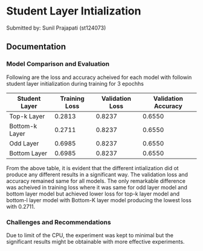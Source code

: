 # Student Layer Intialization

Submitted by: Sunil Prajapati (st124073)


## Documentation

### Model Comparison and Evaluation

Following are the loss and accuracy acheived for each model with followin student layer initialization during training for 3 epochhs

| Student Layer | Training Loss | Validation Loss | Validation Accuracy|
|-|-|-|-|
|Top-k Layer| 0.2813 |  0.8237 | 0.6550     |
|Bottom-k Layer| 0.2711 | 0.8237 | 0.6550     |
|Odd Layer| 0.6985 | 0.8237 | 0.6550     |
|Bottom Layer| 0.6985 | 0.8237 | 0.6550     |

From the above table, it is evident that the different intialization did ot produce any different results in a significant way. The validation loss and accuracy remained same for all models. The only remarkable difference was acheived in training loss where it was same for odd layer model and bottom layer model but achieved lower loss for top-k layer model and bottom-l layer model with Bottom-K layer model producing the lowest loss with 0.2711.


### Challenges and Recommendations

Due to limit of the CPU, the experiment was kept to minimal but the significant results might be obtainable with more effective experiments. 
